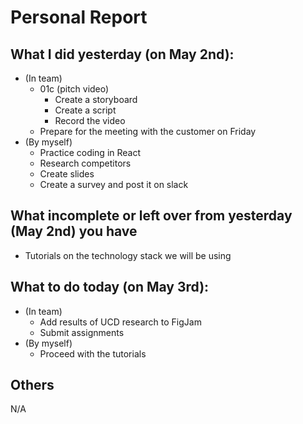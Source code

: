 # Personal Report
## What I did yesterday (on May 2nd):
- (In team)
    - 01c (pitch video)
        - Create a storyboard
        - Create a script
        - Record the video
    - Prepare for the meeting with the customer on Friday
- (By myself)
    - Practice coding in React
    - Research competitors
    - Create slides
    - Create a survey and post it on slack

## What incomplete or left over from yesterday (May 2nd) you have
- Tutorials on the technology stack we will be using

## What to do today (on May 3rd):
- (In team)
    - Add results of UCD research to FigJam
    - Submit assignments
- (By myself)
    - Proceed with the tutorials

## Others
N/A